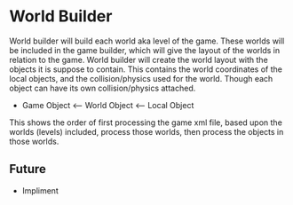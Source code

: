# World Builder

World builder will build each world aka level of the game. These worlds will be 
included in the game builder, which will give the layout of the worlds in 
relation to the game. World builder will create the world layout with the 
objects it is suppose to contain. This contains the world coordinates of the 
local objects, and the collision/physics used for the world. Though each object 
can have its own collision/physics attached.

* Game Object <-- World Object <-- Local Object

This shows the order of first processing the game xml file, based upon the 
worlds (levels) included, process those worlds, then process the objects in 
those worlds.

## Future
* Impliment